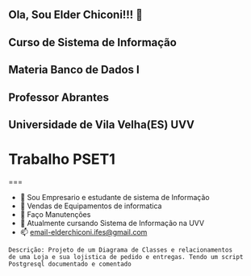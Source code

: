 ## Ola, Sou Elder Chiconi!!! 👋
## Curso de Sistema de Informação
## Materia Banco de Dados I
## Professor Abrantes
## Universidade de Vila Velha(ES) UVV

# Trabalho PSET1
===

- 🔭 Sou Empresario e estudante de sistema de Informação
- 🌱 Vendas de Equipamentos de informatica
- 👯 Faço Manutenções
- 💬 Atualmente cursando Sistema de Informação na UVV
- 📫 email-elderchiconi.ifes@gmail.com

```
Descrição: Projeto de um Diagrama de Classes e relacionamentos
de uma Loja e sua lojistica de pedido e entregas. Tendo um script
Postgresql documentado e comentado

